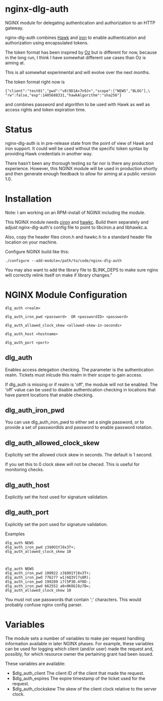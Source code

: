 nginx-dlg-auth
==============

NGINX module for delegating authentication and authorization to an HTTP gateway.

nginx-dlg-auth combines [Hawk](https://github.com/hueniverse/hawk) and [iron](https://github.com/hueniverse/iron) to enable authentication and
authorization using encapsulated tokens.

The token format has been inspired by [Oz](https://github.com/hueniverse/oz) but is
different for now, because in the long run, I think I have somewhat different use
cases than Oz is aiming at.

This is all somewhat experimental and will evolve over the next months.

The token format right now is

    {"client":"test01","pwd":"v8(9D1A>7n9J<","scope":["NEWS","BLOG"],\
    "rw":false,"exp":1405688331,"hawkAlgorithm":"sha256"}

and combines password and algorithm to be used with Hawk as well as access rights
and token expiration time.


Status
======

nginx-dlg-auth is in pre-release state from the point of view of Hawk and iron support.
It could well be used without the specific token syntax by providing Hawk credentials
in another way.

There hasn't been any thorough testing
so far nor is there any production experience. However, this NGINX module will
be used in production shortly and then generate enough feedback to allow for
aiming at a public version 1.0.


Installation
============

Note: I am working on an RPM-install of NGINX including the module.

This NGINX module needs [ciron](https://github.com/algermissen/ciron)
and [hawkc](https://github.com/algermissen/hawkc). Build them separately
and adjust nginx-dlg-auth's config file to point to libciron.a and libhawkc.a.

Also, copy the header files ciron.h and hawkc.h to a standard header file location
on your machine.

Configure NGINX build like this:


    ./configure --add-module=/path/to/code/nginx-dlg-auth

You may also want to add the library file to $LINK_DEPS to make
sure nginx will correctly relink itself on make if library
changes."

NGINX Module Configuration
==========================

    dlg_auth <realm>

    dlg_auth_iron_pwd <password>  OR <passwordID> <password>

    dlg_auth_allowed_clock_skew <allowed-skew-in-seconds>

    dlg_auth_host <hostname>

    dlg_auth_port <port>

## dlg_auth

Enables access delegation checking. The parameter is the authentication realm.
Tickets must inlcude this realm in their scope to gain access.

If dlg_auth is missing or if realm is 'off', the module will not be enabled.
The 'off' value can be used to disable authentication checking in locations
that have parent locations that enable checking.

## dlg_auth_iron_pwd

You can use dlg_auth_iron_pwd to either set a single password, or to provide
a set of passwordIds and password to enable password rotation.


## dlg_auth_allowed_clock_skew

Explicitly set the allowed clock skew in seconds. The default is 1 second.

If you set this to 0 clock skew will not be checed. This is useful for
monitoring checks.

## dlg_auth_host <hostname>

Explicitly set the host used for signature validation.

## dlg_auth_port <port>

Explicitly set the port used for signature validation.


Examples

    dlg_auth NEWS
    dlg_auth_iron_pwd z3$0O1Y]8x3T+;
    dlg_auth_allowed_clock_skew 10



    dlg_auth NEWS
    dlg_auth_iron_pwd 100922 z3$0O1Y]8x3T+;
    dlg_auth_iron_pwd 776277 w1|6Q3V]7s8R);
    dlg_auth_iron_pwd 199289 i7(5P3D.4f0D-;
    dlg_auth_iron_pwd 662552 a6>0K0G]8z7B=;
    dlg_auth_allowed_clock_skew 10


You must not use passwords that contain ';' characters. This would probably confuse
nginx config parser.


Variables
=========

The module sets a number of variables to make per request handling information available
in later NGINX phases. For example, these variables can be used for logging which client
(and/or user) made the request and, possibly, for which resource owner the pertaining
grant had been issued.

These variables are available:

- $dlg_auth_client The client ID of the client that made the request.
- $dlg_auth_expires The expire timestamp of the ticket used for the request.
- $dlg_auth_clockskew The skew of the client clock relative to the server clock.











